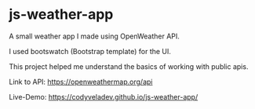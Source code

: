 # js-weather-app
A small weather app I made using OpenWeather API. 

I used bootswatch (Bootstrap template) for the UI. 

This project helped me understand the basics of working with public apis. 

Link to API: https://openweathermap.org/api

Live-Demo: https://codyveladev.github.io/js-weather-app/
